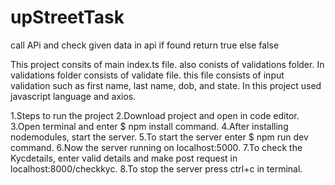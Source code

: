 # upStreetTask
call APi and check given data in api if found return true else false

This project consits of main index.ts file. also conists of validations folder. In validations folder consists of validate file. this file consists of input validation such as first name, last name, dob, and state. In this project used javascript language and axios.

1.Steps to run the project
2.Download project and open in code editor.
3.Open terminal and enter $ npm install command.
4.After installing nodemodules, start the server.
5.To start the server enter $ npm run dev command.
6.Now the server running on localhost:5000.
7.To check the Kycdetails, enter valid details and make post request in localhost:8000/checkkyc.
8.To stop the server press ctrl+c in terminal.
